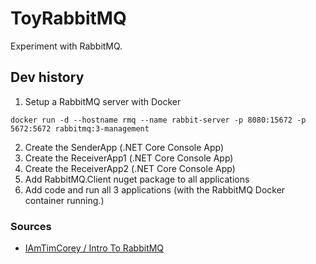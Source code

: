 # ToyRabbitMQ
Experiment with RabbitMQ.

## Dev history
1. Setup a RabbitMQ server with Docker
```
docker run -d --hostname rmq --name rabbit-server -p 8080:15672 -p 5672:5672 rabbitmq:3-management
```
2. Create the SenderApp (.NET Core Console App)
3. Create the ReceiverApp1 (.NET Core Console App)
4. Create the ReceiverApp2 (.NET Core Console App)
5. Add RabbitMQ.Client nuget package to all applications
6. Add code and run all 3 applications (with the RabbitMQ Docker container running.) 

### Sources
- [IAmTimCorey / Intro To RabbitMQ](https://youtu.be/bfVddTJNiAw)
